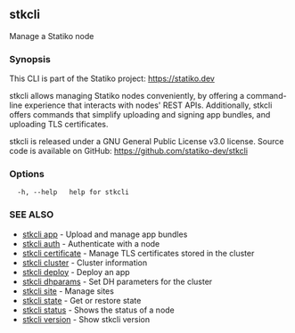 ## stkcli

Manage a Statiko node

### Synopsis

This CLI is part of the Statiko project: https://statiko.dev

stkcli allows managing Statiko nodes conveniently, by offering a command-line experience that interacts with nodes' REST APIs.
Additionally, stkcli offers commands that simplify uploading and signing app bundles, and uploading TLS certificates.

stkcli is released under a GNU General Public License v3.0 license. Source code is available on GitHub: https://github.com/statiko-dev/stkcli


### Options

```
  -h, --help   help for stkcli
```

### SEE ALSO

* [stkcli app](stkcli_app.md)	 - Upload and manage app bundles
* [stkcli auth](stkcli_auth.md)	 - Authenticate with a node
* [stkcli certificate](stkcli_certificate.md)	 - Manage TLS certificates stored in the cluster
* [stkcli cluster](stkcli_cluster.md)	 - Cluster information
* [stkcli deploy](stkcli_deploy.md)	 - Deploy an app
* [stkcli dhparams](stkcli_dhparams.md)	 - Set DH parameters for the cluster
* [stkcli site](stkcli_site.md)	 - Manage sites
* [stkcli state](stkcli_state.md)	 - Get or restore state
* [stkcli status](stkcli_status.md)	 - Shows the status of a node
* [stkcli version](stkcli_version.md)	 - Show stkcli version


